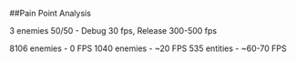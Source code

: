 ##Pain Point Analysis

3 enemies
50/50 - Debug 30 fps, Release 300-500 fps 


8106 enemies - 0 FPS
1040 enemies - ~20 FPS
535 entities - ~60-70 FPS
